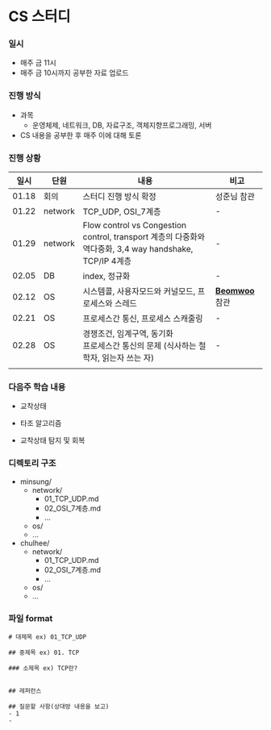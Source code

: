 # CS 스터디

### 일시

* 매주 금 11시
* 매주 금 10시까지 공부한 자료 업로드



### 진행 방식

* 과목
  * 운영체제, 네트워크, DB, 자료구조, 객체지향프로그래밍, 서버
* CS 내용을 공부한 후 매주 이에 대해 토론



### 진행 상황

| 일시  | 단원    | 내용                                                         | 비고                                          |
| ----- | ------- | ------------------------------------------------------------ | --------------------------------------------- |
| 01.18 | 회의    | 스터디 진행 방식 확정                                        | 성준님 참관                                   |
| 01.22 | network | TCP_UDP, OSI_7계층                                           | -                                             |
| 01.29 | network | Flow control vs Congestion control, transport 계층의 다중화와 역다중화, 3,4 way handshake, TCP/IP 4계층 | -                                             |
| 02.05 | DB      | index, 정규화                                                | -                                             |
| 02.12 | OS      | 시스템콜, 사용자모드와 커널모드, 프로세스와 스레드           | [**Beomwoo**](https://github.com/doorBW) 참관 |
| 02.21 | OS      | 프로세스간 통신, 프로세스 스캐줄링                           | -                                             |
| 02.28 | OS      | 경쟁조건, 임계구역, 동기화 <br>프로세스간 통신의 문제 (식사하는 철학자, 읽는자 쓰는 자) | -                                             |
|       |         |                                                              |                                               |



### 다음주 학습 내용

* 교착상태

* 타조 알고리즘

* 교착상태 탐지 및 회복

  



### 디렉토리 구조

* minsung/
  * network/
    * 01_TCP_UDP.md
    * 02_OSI_7계층.md
    * \...
  * os/
  * \...
* chulhee/
  * network/
    * 01_TCP_UDP.md
    * 02_OSI_7계층.md
    * ...
  * os/
  * ...



### 파일 format

```
# 대제목 ex) 01_TCP_UDP

## 중제목 ex) 01. TCP

### 소제목 ex) TCP란?


## 레퍼런스

## 질문할 사항(상대방 내용을 보고)
- 1
- 
```

